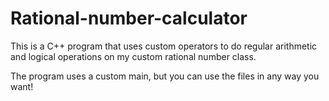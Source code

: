 # Rational-number-calculator
This is a C++ program that uses custom operators to do regular arithmetic and logical operations on my custom rational number class. 

The program uses a custom main, but you can use the files in any way you want!
